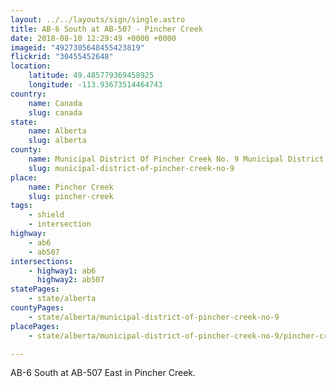 ```yaml
---
layout: ../../layouts/sign/single.astro
title: AB-6 South at AB-507 - Pincher Creek
date: 2018-08-10 12:29:49 +0000 +0000
imageid: "4927305648455423819"
flickrid: "30455452648"
location:
    latitude: 49.485779369458925
    longitude: -113.93673514464743
country:
    name: Canada
    slug: canada
state:
    name: Alberta
    slug: alberta
county:
    name: Municipal District Of Pincher Creek No. 9 Municipal District
    slug: municipal-district-of-pincher-creek-no-9
place:
    name: Pincher Creek
    slug: pincher-creek
tags:
    - shield
    - intersection
highway:
    - ab6
    - ab507
intersections:
    - highway1: ab6
      highway2: ab507
statePages:
    - state/alberta
countyPages:
    - state/alberta/municipal-district-of-pincher-creek-no-9
placePages:
    - state/alberta/municipal-district-of-pincher-creek-no-9/pincher-creek

---
```

AB-6 South at AB-507 East in Pincher Creek.